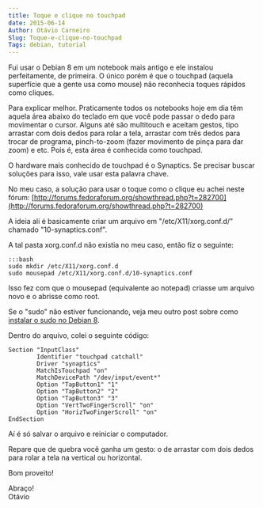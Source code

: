 ```yaml
---
title: Toque e clique no touchpad
date: 2015-06-14
Author: Otávio Carneiro
Slug: Toque-e-clique-no-touchpad
Tags: debian, tutorial
---
```


Fui usar o Debian 8 em um notebook mais antigo e ele instalou perfeitamente, de primeira. O único porém é que o touchpad (aquela superfície que a gente usa como mouse) não reconhecia toques rápidos como cliques. 

Para explicar melhor. Praticamente todos os notebooks hoje em dia têm aquela área abaixo do teclado em que você pode passar o dedo para movimentar o cursor. Alguns até são multitouch e aceitam gestos, tipo arrastar com dois dedos para rolar a tela, arrastar com três dedos para trocar de programa, pinch-to-zoom (fazer movimento de pinça para dar zoom) e etc. Pois é, esta área é conhecida como touchpad.

O hardware mais conhecido de touchpad é o Synaptics. Se precisar buscar soluções para isso, vale usar esta palavra chave.

No meu caso, a solução para usar o toque como o clique eu achei neste fórum: [http://forums.fedoraforum.org/showthread.php?t=282700](http://forums.fedoraforum.org/showthread.php?t=282700)

A ideia ali é basicamente criar um arquivo em "/etc/X11/xorg.conf.d/" chamado "10-synaptics.conf".

A tal pasta xorg.conf.d não existia no meu caso, então fiz o seguinte:

    :::bash
    sudo mkdir /etc/X11/xorg.conf.d
    sudo mousepad /etc/X11/xorg.conf.d/10-synaptics.conf
    
Isso fez com que o mousepad (equivalente ao notepad) criasse um arquivo novo e o abrisse como root.

Se o "sudo" não estiver funcionando, veja meu outro post sobre como [instalar o sudo no Debian 8]({filename}/2015-02-01-Como-instalar-e-usar-o-sudo-no-Debian-8-Jessie.md).

Dentro do arquivo, colei o seguinte código:

    Section "InputClass"  
    		Identifier "touchpad catchall"  
    		Driver "synaptics"  
    		MatchIsTouchpad "on"  
    		MatchDevicePath "/dev/input/event*"  
    		Option "TapButton1" "1"  
    		Option "TapButton2" "2"  
   			Option "TapButton3" "3"  
    		Option "VertTwoFingerScroll" "on"  
    		Option "HorizTwoFingerScroll" "on"  
    EndSection  

Aí é só salvar o arquivo e reiniciar o computador.

Repare que de quebra você ganha um gesto: o de arrastar com dois dedos para rolar a tela na vertical ou horizontal.

Bom proveito!

Abraço!  
Otávio

